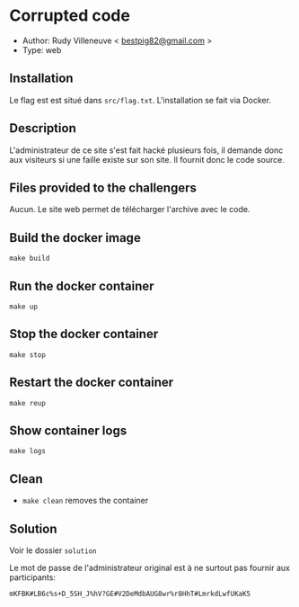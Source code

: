 # Corrupted code

- Author: Rudy Villeneuve < bestpig82@gmail.com >
- Type: web

## Installation  

Le flag est est situé dans `src/flag.txt`. L'installation se fait via Docker.

## Description  

L'administrateur de ce site s'est fait hacké plusieurs fois, il demande donc aux visiteurs si une faille existe sur son site. Il fournit donc le code source.

## Files provided to the challengers

Aucun. Le site web permet de télécharger l'archive avec le code.

## Build the docker image

`make build`

## Run the docker container

`make up`

## Stop the docker container

`make stop`

## Restart the docker container

`make reup`

## Show container logs

`make logs`

## Clean

* `make clean` removes the container


## Solution 

Voir le dossier `solution`

Le mot de passe de l'administrateur original est à ne surtout pas fournir aux participants:

`mKFBK#LB6c%s+D_5SH_J%hV?GE#V2DeMdbAUG8wr%r8HhT#LmrkdLwfUKaK5`